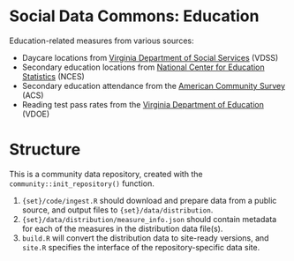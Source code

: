 # Social Data Commons: Education
Education-related measures from various sources:
- Daycare locations from [Virginia Department of Social Services](https://www.dss.virginia.gov) (VDSS)
- Secondary education locations from [National Center for Education Statistics](https://nces.ed.gov) (NCES)
- Secondary education attendance from the [American Community Survey](https://www.census.gov/programs-surveys/acs.html) (ACS)
- Reading test pass rates from the [Virginia Department of Education](https://www.doe.virginia.gov) (VDOE)

# Structure
This is a community data repository, created with the `community::init_repository()` function.
1. `{set}/code/ingest.R` should download and prepare data from a public source, and output files to `{set}/data/distribution`.
2. `{set}/data/distribution/measure_info.json` should contain metadata for each of the measures in the distribution data file(s).
3. `build.R` will convert the distribution data to site-ready versions, and `site.R` specifies the interface of the repository-specific data site.
